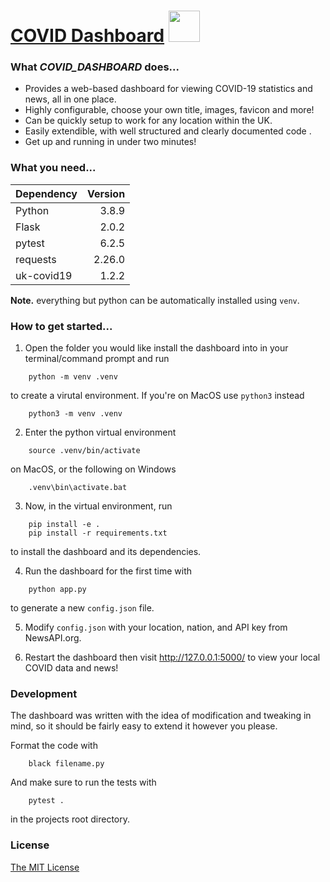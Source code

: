 # [COVID Dashboard](https://https://github.com/jonathanharg/covid_dashboard) <img src="static/images/fish.gif" width="50" height="50">

### What _COVID_DASHBOARD_ does...

* Provides a web-based dashboard for viewing COVID-19 statistics and news, all in one place.
* Highly configurable, choose your own title, images, favicon and more!
* Can be quickly setup to work for any location within the UK.
* Easily extendible, with well structured and clearly documented code .
* Get up and running in under two minutes!

### What you need...

| Dependency | Version |
| :--------- | ------: |
| Python     |   3.8.9 |
| Flask      |   2.0.2 |
| pytest     |   6.2.5 |
| requests   |  2.26.0 |
| uk-covid19 |   1.2.2 |

**Note.** everything but python can be automatically installed using `venv`.

### How to get started...

1. Open the folder you would like install the dashboard into in your terminal/command prompt and run

```console
    python -m venv .venv
```

to create a virutal environment. If you're on MacOS use `python3` instead

```console
    python3 -m venv .venv
```

2. Enter the python virtual environment

```console
    source .venv/bin/activate
```

on MacOS, or the following on Windows

```console
    .venv\bin\activate.bat
```

3. Now, in the virtual environment, run

```console
    pip install -e .
    pip install -r requirements.txt
```

to install the dashboard and its dependencies.

4. Run the dashboard for the first time with

```console
    python app.py
```

to generate a new `config.json` file.

5. Modify `config.json` with your location, nation, and API key from NewsAPI.org.

6. Restart the dashboard then visit <http://127.0.0.1:5000/> to view your local COVID data and news!

### Development
The dashboard was written with the idea of modification and tweaking in mind, so it should be fairly easy to extend it however you please.

Format the code with
```console
    black filename.py
```

And make sure to run the tests with
```console
    pytest .
```
in the projects root directory.

### License
[The MIT License](LICENSE)